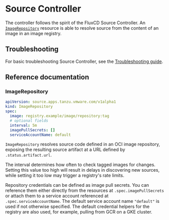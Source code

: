 # Source Controller

The controller follows the spirit of the FluxCD Source Controller. An [`ImageRepository`](#imagerepository) resource is able to resolve source from the content of an image in an image registry.

## Troubleshooting

For basic troubleshooting Source Controller, see the [Troubleshooting guide](./troubleshooting.md).

## Reference documentation

### ImageRepository

```yaml
apiVersion: source.apps.tanzu.vmware.com/v1alpha1
kind: ImageRepository
spec:
  image: registry.example/image/repository:tag
  # optional fields
  interval: 5m
  imagePullSecrets: []
  serviceAccountName: default
```

`ImageRepository` resolves source code defined in an OCI image repository, exposing the resulting source artifact at a URL defined by `.status.artifact.url`.

The interval determines how often to check tagged images for changes. Setting this value too high will result in delays in discovering new sources, while setting it too low may trigger a registry's rate limits.

Repository credentials can be defined as image pull secrets. You can reference them either directly from the resources at `.spec.imagePullSecrets` or attach them to a service account referenced at `.spec.serviceAccountName`. The default service account name `"default"` is used if not otherwise specified. The default credential helpers for the registry are also used, for example, pulling from GCR on a GKE cluster.
